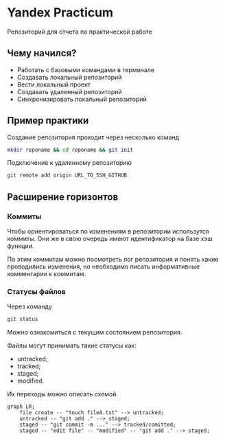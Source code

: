 # Yandex Practicum

Репозиторий для отчета по практической работе

## Чему начился?

- Работать с базовыми командами в терминале
- Создавать локальный репозиторий
- Вести локальный проект
- Создавать удаленный репозиторий
- Синхронизировать локальный репозиторий

## Пример практики

Создание репозитория проходит через несколько команд  

```bash
mkdir reponame && cd reponame && git init
```

Подключение к удаленному репозиторию  

```bash
git remote add origin URL_TO_SSH_GITHUB
```


## Расширение горизонтов

### Коммиты

Чтобы ориентироваться по изменениям в репозитории использутся коммиты. Они же в свою очередь имеют идентификатор на базе хэш функции.

По этим коммитам можно посмотреть лог репозитория и понять какие проводились изменения, но необходимо писать информативные комментарии к коммитам.

### Статусы файлов

Через команду 

```bash
git status
```

Можно ознакомиться с текущим состоянием репозитория.

Файлы могут принимать такие статусы как:

- untracked;
- tracked;
- staged;
- modified.

Их переходы можно описать схемой.

```mermaid
graph LR;
    file create -- "touch fileA.txt" --> untracked;
    untracked -- "git add ." --> staged;
    staged -- "git commit -m ..." --> tracked/comitted;
    staged -- "edit file" -- "modified" -- "git add ." --> staged;
```

